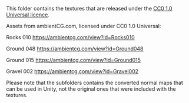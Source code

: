 This folder contains the textures that are released under the [CC0 1.0 Universal licence](/LICENSE_CC0).

Assets from ambientCG.com, licensed under CC0 1.0 Universal:

Rocks 010
https://ambientcg.com/view?id=Rocks010

Ground 048
https://ambientcg.com/view?id=Ground048

Ground 015
https://ambientcg.com/view?id=Ground015

Gravel 002
https://ambientcg.com/view?id=Gravel002

Please note that the subfolders contains the converted normal maps that can be used in Unity, not the original ones that were included with the textures.
